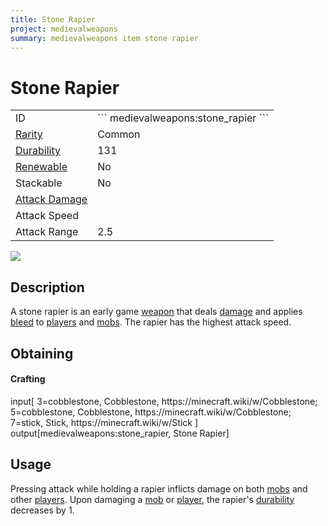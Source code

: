 ```yaml
---
title: Stone Rapier
project: medievalweapons
summary: medievalweapons item stone rapier
---
```

# Stone Rapier
<div class="main_table">
<div class="left_main_table">
<table class="left_table">
    <tbody>
        <tr>
            <td class="first-column">ID</td>
            <td class="second-column">
            ```
            medievalweapons:stone_rapier
            ```
            </td>
        </tr>
        <tr id="linear-top">
            <td class="first-column"><a href="https://minecraft.wiki/w/Rarity" target="_blank">Rarity</a></td>
            <td class="second-column">Common</td>
        </tr>
        <tr id="linear-top">
            <td class="first-column"><a href="https://minecraft.wiki/w/Durability" target="_blank">Durability</a></td>
            <td class="second-column">131</td>
        </tr>
        <tr id="linear-top">
            <td class="first-column"><a href="https://minecraft.wiki/w/Renewable_resource" target="_blank">Renewable</a></td>
            <td class="second-column">No</td>
        </tr>
        <tr id="linear-top">
            <td class="first-column">Stackable</td>
            <td class="second-column">No</td>
        </tr>
        <tr id="linear-top">
            <td class="first-column"><a href="https://minecraft.wiki/w/Damage" target="_blank">Attack Damage</a></td>
            <td class="second-column icon-element" icon-count="4" icon-id="melee" icon-exclusive></td>
        </tr>
        <tr id="linear-top">
            <td class="first-column">Attack Speed</td>
            <td class="second-column icon-element" icon-count="2" icon-id="melee_speed" icon-exclusive></td>
        </tr>
        <tr id="linear-top">
            <td class="first-column">Attack Range</td>
            <td class="second-column">2.5</td>
        </tr>
    </tbody>
</table>
</div>
    <img src="/wiki/assets/medievalweapons/items/stone_rapier.png" loading="lazy" class="right_img_table"/>
</div>

## Description
A stone rapier is an early game [weapon](https://minecraft.wiki/w/Weapon) that deals [damage](https://minecraft.wiki/w/Damage) and applies [bleed](/wiki/mods/MedievalWeapons/Effects/Bleed) to [players](https://minecraft.wiki/w/Player) and [mobs](https://minecraft.wiki/w/Mob). The rapier has the highest attack speed.

## Obtaining
#### Crafting
<div id="crafting-table">
<div class="crafting-element" crafting-type="vanilla_crafting">
input[
    3=cobblestone, Cobblestone, https://minecraft.wiki/w/Cobblestone;
    5=cobblestone, Cobblestone, https://minecraft.wiki/w/Cobblestone;
    7=stick, Stick, https://minecraft.wiki/w/Stick
]
output[medievalweapons:stone_rapier, Stone Rapier]
</div>
</div>

## Usage
Pressing attack while holding a rapier inflicts damage on both [mobs](https://minecraft.wiki/w/Mob) and other [players](https://minecraft.wiki/w/Player). Upon damaging a [mob](https://minecraft.wiki/w/Mob) or [player](https://minecraft.wiki/w/Player), the rapier's [durability](https://minecraft.wiki/w/Durability) decreases by 1.
